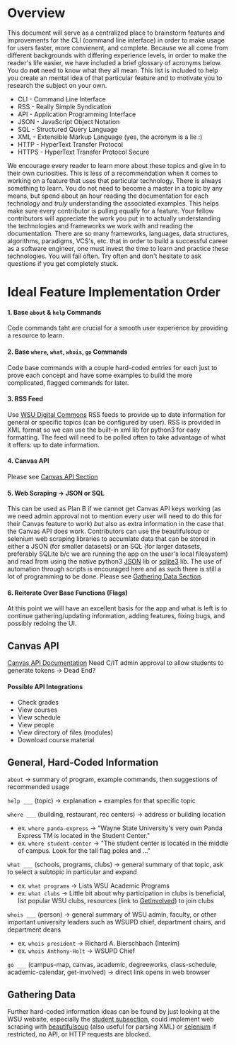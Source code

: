 # Overview
This document will serve as a centralized place to brainstorm features and improvements for the CLI (command line interface) in order to make usage for users faster, more convienent, and complete. Because we all come from different backgrounds with differing experience levels, in order to make the reader's life easier, we have included a brief glossary of acronyms below. You do **not** need to know what they all mean. This list is included to help you create an mental idea of that particular feature and to motivate you to research the subject on your own. 
- CLI - Command Line Interface
- RSS - Really Simple Syndication
- API - Application Programming Interface
- JSON - JavaScript Object Notation
- SQL - Structured Query Language
- XML - Extensible Markup Language (yes, the acronym is a lie \:)
- HTTP - HyperText Transfer Protocol
- HTTPS - HyperText Transfer Protocol Secure

We encourage every reader to learn more about these topics and give in to their own curiosities. This is less of a recommendation when it comes to working on a feature that uses that particular technology. There is always something to learn. You do not need to become a master in a topic by any means, but spend about an hour reading the documentation for each technology and *truly* understanding the associated examples. This helps make sure every contributor is pulling equally for a feature. Your fellow contributors will appreciate the work you put in to actually understanding the technologies and frameworks we work with and reading the documentation. There are so many frameworks, languages, data structures, algorithms, paradigms, VCS's, etc. that in order to build a successful career as a software engineer, one must invest the time to learn and practice these technologies. You will fail often. Try often and don't hesitate to ask questions if you get completely stuck.

# Ideal Feature Implementation Order
#### 1. Base `about` & `help` Commands
Code commands taht are crucial for a smooth user experience by providing a resource to learn.
#### 2. Base `where`, `what`, `whois`, `go` Commands
Code base commands with a couple hard-coded entries for each just to prove each concept and have some examples to build the more complicated, flagged commands for later.
#### 3. RSS Feed
Use [WSU Digital Commons](https://digitalcommons.wayne.edu/open_data/announcements.html) RSS feeds to provide up to date information for general or specific topics (can be configured by user). RSS is provided in XML format so we can use the built-in xml lib for python3 for easy formatting. The feed will need to be polled often to take advantage of what it offers: up to date information.
#### 4. Canvas API
Please see [Canvas API Section](#canvas-api)
#### 5. Web Scraping -> JSON or SQL
This can be used as Plan B if we cannot get Canvas API keys working (as we need admin approval not to mention every user will need to do this for their Canvas feature to work) *but* also as extra information in the case that the Canvas API does work. Contributors can use the beautifulsoup or selenium web scraping libraries to accumlate data that can be stored in either a JSON (for smaller datasets) or an SQL (for larger datasets, preferably SQLite b/c we are running the app on the user's local filesystem) and read from using the native python3 [JSON](https://docs.python.org/3/library/json.html) lib or [sqlite3](https://docs.python.org/3/library/sqlite3.html) lib. The use of automation through scripts is encouraged here and as such there is still a lot of programming to be done. Please see [Gathering Data Section](#gathering-data).
#### 6. Reiterate Over Base Functions (Flags)
At this point we will have an excellent basis for the app and what is left is to continue gathering/updating information, adding features, fixing bugs, and possibly redoing the UI.

## Canvas API
[Canvas API Documentation](https://developerdocs.instructure.com/services/canvas/oauth2/file.oauth)
Need C/IT admin approval to allow students to generate tokens -> Dead End?
#### Possible API Integrations
- Check grades
- View courses
- View schedule
- View people
- View directory of files (modules)
- Download course material

## General, Hard-Coded Information
`about` -> summary of program, example commands, then suggestions of recommended usage

`help ___` (topic) -> explanation + examples for that specific topic

`where ___` (building, restaurant, rec centers) -> address or building location
- ex. `where panda-express` -> "Wayne State University's very own Panda Express TM is located in the Student Center."
- ex. `where student-center` -> "The student center is located in the middle of campus. Look for the tall flag poles and ..."

`what ___` (schools, programs, clubs) -> general summary of that topic, ask to select a subtopic in particular and expand
- ex. `what programs` -> Lists WSU Academic Programs
- ex. `what clubs` -> Little bit about why participation in clubs is beneficial, list popular WSU clubs, resources (link to [GetInvolved](https://getinvolved.wayne.edu/)) to join clubs

`whois ___` (person) -> general summary of WSU admin, faculty, or other important university leaders such as WSUPD chief, department chairs, and department deans
- ex. `whois president` -> Richard A. Bierschbach (Interim)
- ex. `whois Anthony-Holt` -> WSUPD Chief

`go ___` (campus-map, canvas, academic, degreeworks, class-schedule, academic-calendar, get-involved) -> direct link opens in web browser

## Gathering Data
Further hard-coded information ideas can be found by just looking at the WSU website, especially the [student subsection](https://wayne.edu/students), could implement web scraping with [beautifulsoup](https://beautiful-soup-4.readthedocs.io/en/latest/) (also useful for parsing XML) or [selenium](https://selenium-python.readthedocs.io/) if restricted, no API, or HTTP requests are blocked.